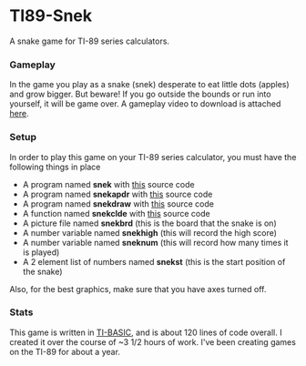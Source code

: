 # TI89-Snek
A snake game for TI-89 series calculators.

### Gameplay
In the game you play as a snake (snek) desperate to eat little dots (apples) and grow bigger. But beware! If you go outside the bounds or run into yourself, it will be game over. A gameplay video to download is attached [here](./examples/Snek-Example.mp4).

### Setup
In order to play this game on your TI-89 series calculator, you must have the following things in place

 - A program named **snek** with [this](./src/snek.txt) source code
 - A program named **snekapdr** with [this](./src/snekapdr.txt) source code
 - A program named **snekdraw** with [this](./src/snekdraw.txt) source code
 - A function named **snekclde** with [this](./src/snekclde.txt) source code
 - A picture file named **snekbrd** (this is the board that the snake is on)
 - A number variable named **snekhigh** (this will record the high score)
 - A number variable named **sneknum** (this will record how many times it is played)
 - A 2 element list of numbers named **snekst** (this is the start position of the snake)

Also, for the best graphics, make sure that you have axes turned off.

### Stats
This game is written in [TI-BASIC](https://en.wikipedia.org/wiki/TI-BASIC), and is about 120 lines of code overall. I created it over the course of ~3 1/2 hours of work. I've been creating games on the TI-89 for about a year.
